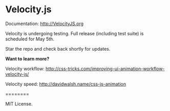 Velocity.js
========

Documentation: http://VelocityJS.org

Velocity is undergoing testing. Full release (including test suite) is scheduled for May 5th.

Star the repo and check back shortly for updates.

**Want to learn more?**

Velocity workflow: http://css-tricks.com/improving-ui-animation-workflow-velocity-js/

Velocity speed: http://davidwalsh.name/css-js-animation

========

MIT License.
